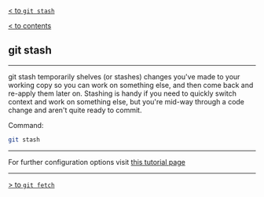 [< to `git stash`](./2.4_stash.md)

[< to contents](/readme.md)

## **git stash**

---

git stash temporarily shelves (or stashes) changes you've made to your working copy so you can work on something else, and then come back and re-apply them later on. Stashing is handy if you need to quickly switch context and work on something else, but you're mid-way through a code change and aren't quite ready to commit.

Command:

```bash =
git stash 
```
---

For further configuration options visit [this tutorial page][2.4.1]

[2.4.1]: https://www.atlassian.com/git/tutorials/saving-changes/git-stash "Atlassian tutorial"

---

[> to `git fetch`](/Contents/3_Share_Update/3.1_fetch.md)